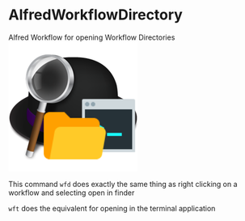 # AlfredWorkflowDirectory
Alfred Workflow for opening Workflow Directories
![icon](icon.png)

This command `wfd` does exactly the same thing as right clicking on a workflow and selecting open in finder


`wft` does the equivalent for opening in the terminal application
